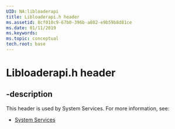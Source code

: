 ```yaml
---
UID: NA:libloaderapi
title: Libloaderapi.h header
ms.assetid: 8cf010c9-67b0-396b-a802-e9b59b8d81ce
ms.date: 01/11/2019
ms.keywords: 
ms.topic: conceptual
tech.root: base
---
```


# Libloaderapi.h header


## -description


This header is used by System Services. For more information, see:

- [System Services](../_base/index.md)

